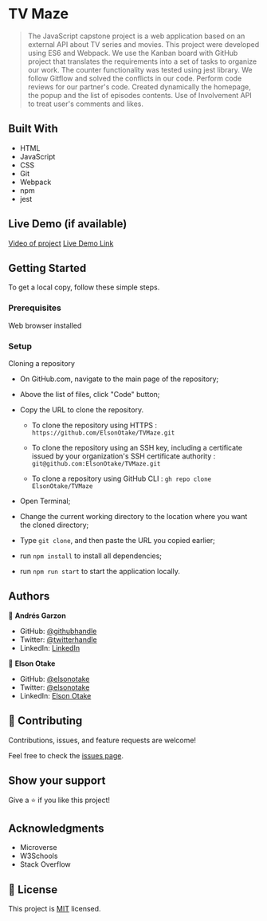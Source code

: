 # TV Maze

>The JavaScript capstone project is a web application based on an external API about TV series and movies. 
This project were developed using ES6 and Webpack. We use the Kanban board with GitHub project that translates the requirements into a set of tasks to organize our work. The counter functionality was tested using jest library. We follow Gitflow and solved the conflicts in our code. Perform code reviews for our partner's code. Created dynamically the homepage, the popup and the list of episodes contents. Use of Involvement API to treat user's comments and likes. 


## Built With

- HTML
- JavaScript
- CSS
- Git
- Webpack
- npm
- jest


## Live Demo (if available)


[Video of project](https://drive.google.com/file/d/1UwEtC5ViJGbmrAZgBcfgQOLp0rIbuxcp/view?usp=sharing)
[Live Demo Link](https://elsonotake.github.io/TVMaze/dist/)


## Getting Started

To get a local copy, follow these simple steps.

### Prerequisites

Web browser installed

### Setup

Cloning a repository

- On GitHub.com, navigate to the main page of the repository;

- Above the list of files, click "Code" button;

- Copy the URL to clone the repository. 

  - To clone the repository using HTTPS : `https://github.com/ElsonOtake/TVMaze.git`

  - To clone the repository using an SSH key, including a certificate issued by your organization's SSH certificate authority : `git@github.com:ElsonOtake/TVMaze.git`

  - To clone a repository using GitHub CLI : `gh repo clone ElsonOtake/TVMaze`

- Open Terminal;

- Change the current working directory to the location where you want the cloned directory;

- Type `git clone`, and then paste the URL you copied earlier;

- run `npm install` to install all dependencies;

- run `npm run start` to start the application locally.


## Authors

👤 **Andrés Garzon**

- GitHub: [@githubhandle](https://github.com/andgarzonmal)
- Twitter: [@twitterhandle](https://twitter.com/twitterhandle)
- LinkedIn: [LinkedIn](https://www.linkedin.com/in/andres-garzon-maldonado-951a2a180/)

👤 **Elson Otake**

- GitHub: [@elsonotake](https://github.com/elsonotake)
- Twitter: [@elsonotake](https://twitter.com/elsonotake)
- LinkedIn: [Elson Otake](https://linkedin.com/in/elson-otake-0b5b9138)


## 🤝 Contributing

Contributions, issues, and feature requests are welcome!

Feel free to check the [issues page](../../issues/).


## Show your support

Give a ⭐️ if you like this project!


## Acknowledgments

- Microverse
- W3Schools
- Stack Overflow


## 📝 License

This project is [MIT](./MIT.md) licensed.
